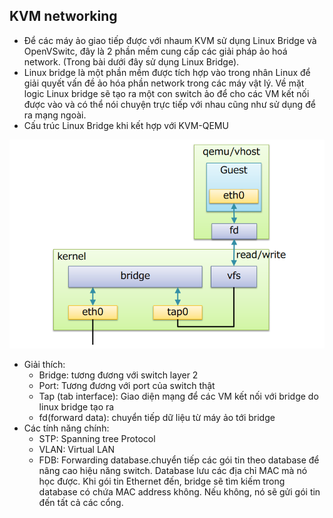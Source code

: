 ## KVM networking
* Để các máy ảo giao tiếp được với nhaum KVM sử dụng Linux Bridge và OpenVSwitc, đây là 2 phần mềm cung cấp các giải pháp ảo hoá network. (Trong bài dưới đây sử dụng Linux Bridge).
* Linux bridge là một phần mềm được tích hợp vào trong nhân Linux để giải quyết vấn đề ảo hóa phần network trong các máy vật lý. Về mặt logic Linux bridge sẽ tạo ra một con switch ảo để cho các VM kết nối được vào và có thể nói chuyện trực tiếp với nhau cũng như sử dụng để ra mạng ngoài.
* Cấu trúc Linux Bridge khi kết hợp với KVM-QEMU

![Bridge](image/Linux-Bridge.png)

* Giải thích:
    *  Bridge: tương đương với switch layer 2
    *  Port: Tương đương với port của switch thật
    *  Tap (tab interface): Giao diện mạng để các VM kết nối với bridge do linux bridge tạo ra  
    *  fd(forward data): chuyển tiếp dữ liệu từ máy ảo tới bridge
* Các tính năng chính:
    * STP: Spanning tree Protocol
    * VLAN: Virtual LAN
    * FDB: Forwarding database.chuyển tiếp các gói tin theo database để nâng cao hiệu năng switch. Database lưu các địa chỉ MAC mà nó học được. Khi gói tin Ethernet đến, bridge sẽ tìm kiếm trong database có chứa MAC address không. Nếu không, nó sẽ gửi gói tin đến tất cả các cổng.
